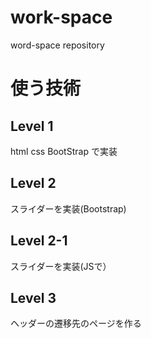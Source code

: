 # work-space
word-space repository

# 使う技術
## Level 1
html
css
BootStrap
で実装

## Level 2
スライダーを実装(Bootstrap)

## Level 2-1
スライダーを実装(JSで）

## Level 3
ヘッダーの遷移先のページを作る


